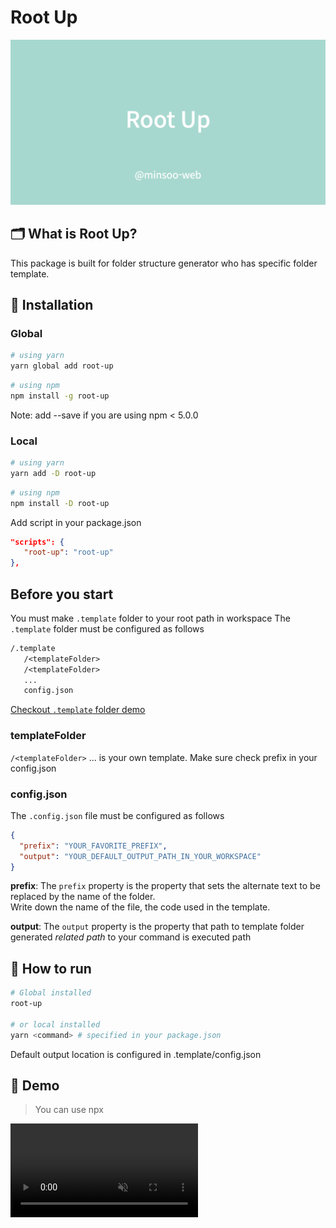 # Root Up

![banner](./src/assets/images/banner.png)

## 🗂 What is Root Up?

This package is built for folder structure generator who has specific folder template.

## 🚗 Installation

### Global

```bash
# using yarn
yarn global add root-up
```

```bash
# using npm
npm install -g root-up
```

Note: add --save if you are using npm < 5.0.0

### Local

```bash
# using yarn
yarn add -D root-up
```

```bash
# using npm
npm install -D root-up
```

Add script in your package.json

```json
"scripts": {
   "root-up": "root-up"
},
```

## Before you start

You must make `.template` folder to your root path in workspace
The `.template` folder must be configured as follows

```txt
/.template
   /<templateFolder>
   /<templateFolder>
   ...
   config.json
```

[Checkout `.template` folder demo](https://github.com/minsoo-web/root-up/tree/main/.template)

### templateFolder

`/<templateFolder>` ... is your own template.
Make sure check prefix in your config.json

### config.json

The `.config.json` file must be configured as follows

```json
{
  "prefix": "YOUR_FAVORITE_PREFIX",
  "output": "YOUR_DEFAULT_OUTPUT_PATH_IN_YOUR_WORKSPACE"
}
```

**prefix**:
The `prefix` property is the property that sets the alternate text to be replaced by the name of the folder.  
Write down the name of the file, the code used in the template.

**output**:
The `output` property is the property that path to template folder generated _related path_ to your command is executed path

## 🚀 How to run

```bash
# Global installed
root-up

# or local installed
yarn <command> # specified in your package.json
```

Default output location is configured in .template/config.json

## 🚕 Demo

> You can use npx

<video src="./src/assets/videos/demo.mov" controls autoplay loop muted></video>
